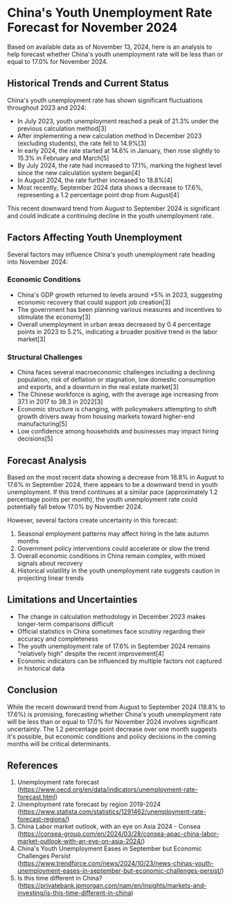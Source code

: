 # China's Youth Unemployment Rate Forecast for November 2024

Based on available data as of November 13, 2024, here is an analysis to help forecast whether China's youth unemployment rate will be less than or equal to 17.0% for November 2024.

## Historical Trends and Current Status

China's youth unemployment rate has shown significant fluctuations throughout 2023 and 2024:

- In July 2023, youth unemployment reached a peak of 21.3% under the previous calculation method[3]
- After implementing a new calculation method in December 2023 (excluding students), the rate fell to 14.9%[3]
- In early 2024, the rate started at 14.6% in January, then rose slightly to 15.3% in February and March[5]
- By July 2024, the rate had increased to 17.1%, marking the highest level since the new calculation system began[4]
- In August 2024, the rate further increased to 18.8%[4]
- Most recently, September 2024 data shows a decrease to 17.6%, representing a 1.2 percentage point drop from August[4]

This recent downward trend from August to September 2024 is significant and could indicate a continuing decline in the youth unemployment rate.

## Factors Affecting Youth Unemployment

Several factors may influence China's youth unemployment rate heading into November 2024:

### Economic Conditions

- China's GDP growth returned to levels around +5% in 2023, suggesting economic recovery that could support job creation[3]
- The government has been planning various measures and incentives to stimulate the economy[3]
- Overall unemployment in urban areas decreased by 0.4 percentage points in 2023 to 5.2%, indicating a broader positive trend in the labor market[3]

### Structural Challenges

- China faces several macroeconomic challenges including a declining population, risk of deflation or stagnation, low domestic consumption and exports, and a downturn in the real estate market[3]
- The Chinese workforce is aging, with the average age increasing from 37.1 in 2017 to 38.3 in 2022[3]
- Economic structure is changing, with policymakers attempting to shift growth drivers away from housing markets toward higher-end manufacturing[5]
- Low confidence among households and businesses may impact hiring decisions[5]

## Forecast Analysis

Based on the most recent data showing a decrease from 18.8% in August to 17.6% in September 2024, there appears to be a downward trend in youth unemployment. If this trend continues at a similar pace (approximately 1.2 percentage points per month), the youth unemployment rate could potentially fall below 17.0% by November 2024.

However, several factors create uncertainty in this forecast:

1. Seasonal employment patterns may affect hiring in the late autumn months
2. Government policy interventions could accelerate or slow the trend
3. Overall economic conditions in China remain complex, with mixed signals about recovery
4. Historical volatility in the youth unemployment rate suggests caution in projecting linear trends

## Limitations and Uncertainties

- The change in calculation methodology in December 2023 makes longer-term comparisons difficult
- Official statistics in China sometimes face scrutiny regarding their accuracy and completeness
- The youth unemployment rate of 17.6% in September 2024 remains "relatively high" despite the recent improvement[4]
- Economic indicators can be influenced by multiple factors not captured in historical data

## Conclusion

While the recent downward trend from August to September 2024 (18.8% to 17.6%) is promising, forecasting whether China's youth unemployment rate will be less than or equal to 17.0% for November 2024 involves significant uncertainty. The 1.2 percentage point decrease over one month suggests it's possible, but economic conditions and policy decisions in the coming months will be critical determinants.

## References

1. Unemployment rate forecast (https://www.oecd.org/en/data/indicators/unemployment-rate-forecast.html)
2. Unemployment rate forecast by region 2019-2024 (https://www.statista.com/statistics/1291462/unemployment-rate-forecast-regions/)
3. China Labor market outlook, with an eye on Asia 2024 - Consea (https://consea-group.com/en/2024/03/28/consea-apac-china-labor-market-outlook-with-an-eye-on-asia-2024/)
4. China's Youth Unemployment Eases in September but Economic Challenges Persist (https://www.trendforce.com/news/2024/10/23/news-chinas-youth-unemployment-eases-in-september-but-economic-challenges-persist/)
5. Is this time different in China? (https://privatebank.jpmorgan.com/nam/en/insights/markets-and-investing/is-this-time-different-in-china)